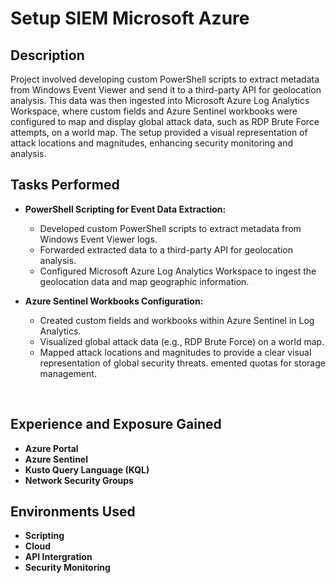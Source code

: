 
<h1> Setup SIEM Microsoft Azure </h1>

<h2>Description</h2>
Project involved developing custom PowerShell scripts to extract metadata from Windows Event Viewer and send it to a third-party API for geolocation analysis. 
This data was then ingested into Microsoft Azure Log Analytics Workspace, where custom fields and Azure Sentinel workbooks were configured to map and display global attack data, such as RDP Brute Force attempts, on a world map. 
The setup provided a visual representation of attack locations and magnitudes, enhancing security monitoring and analysis.

## Tasks Performed

- **PowerShell Scripting for Event Data Extraction:**
  - Developed custom PowerShell scripts to extract metadata from Windows Event Viewer logs.
  - Forwarded extracted data to a third-party API for geolocation analysis.
  - Configured Microsoft Azure Log Analytics Workspace to ingest the geolocation data and map geographic information.

- **Azure Sentinel Workbooks Configuration:**
  - Created custom fields and workbooks within Azure Sentinel in Log Analytics.
  - Visualized global attack data (e.g., RDP Brute Force) on a world map.
  - Mapped attack locations and magnitudes to provide a clear visual representation of global security threats.
emented quotas for storage management.

<br/>


<h2>Experience and Exposure Gained</h2>

- <b>Azure Portal</b> 
- <b>Azure Sentinel</b>
- <b>Kusto Query Language (KQL) </b>
- <b>Network Security Groups </b> 

<h2>Environments Used </h2>

- <b> Scripting  </b> 
- <b> Cloud </b>
- <b> API Intergration </b>
- <b> Security Monitoring </b>

